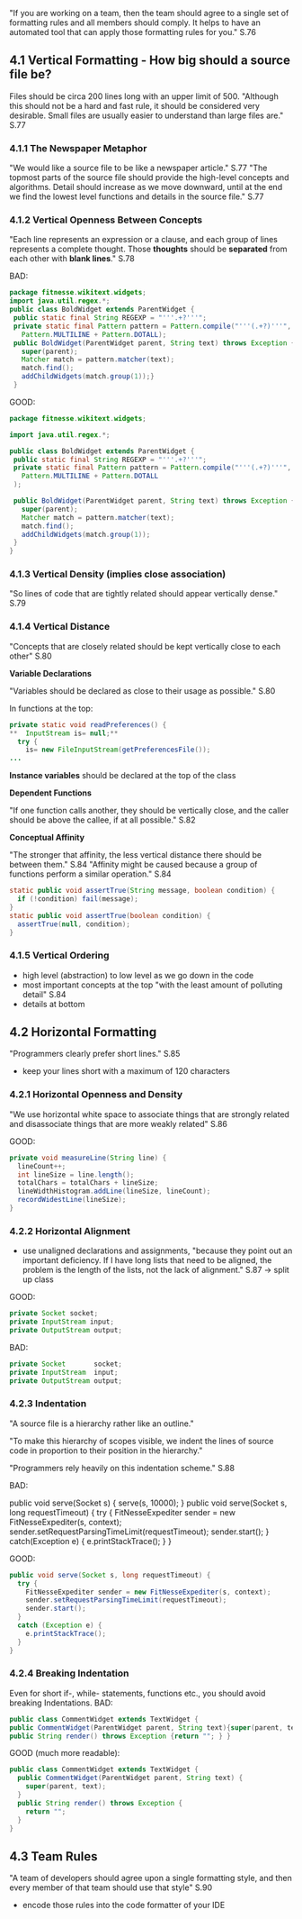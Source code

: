 "If you are working on a team, then the team should agree to a single set of
formatting rules and all members should comply. It helps to have an automated tool that
can apply those formatting rules for you." S.76

## 4.1 Vertical Formatting - How big should a source file be? 
Files should be circa 200 lines long with an upper limit of 500.
"Although this should not be a hard and fast rule, it should be considered very desirable. Small files are usually easier to understand than large files are." S.77

### 4.1.1 The Newspaper Metaphor
"We would like a source file to be like a newspaper article." S.77
"The topmost parts of the source file should provide the high-level concepts and algorithms. Detail should increase as we move downward, until at the end we find the lowest level functions and details in the source file." S.77

### 4.1.2 Vertical Openness Between Concepts
"Each line represents an expression or a clause, and each group of lines represents a complete thought. Those **thoughts** should be **separated** from each other with **blank lines**." S.78

BAD:
```java
package fitnesse.wikitext.widgets;
import java.util.regex.*;
public class BoldWidget extends ParentWidget {
 public static final String REGEXP = "'''.+?'''";
 private static final Pattern pattern = Pattern.compile("'''(.+?)'''",
   Pattern.MULTILINE + Pattern.DOTALL);
 public BoldWidget(ParentWidget parent, String text) throws Exception {
   super(parent);
   Matcher match = pattern.matcher(text);
   match.find();
   addChildWidgets(match.group(1));}
 }
```
GOOD:
```java
package fitnesse.wikitext.widgets;

import java.util.regex.*;

public class BoldWidget extends ParentWidget {
 public static final String REGEXP = "'''.+?'''";
 private static final Pattern pattern = Pattern.compile("'''(.+?)'''",
   Pattern.MULTILINE + Pattern.DOTALL
 );

 public BoldWidget(ParentWidget parent, String text) throws Exception {
   super(parent);
   Matcher match = pattern.matcher(text);
   match.find();
   addChildWidgets(match.group(1));
 }
}
```

### 4.1.3 Vertical Density (implies close association)
"So lines of code that are tightly related should appear vertically dense." S.79

### 4.1.4 Vertical Distance
"Concepts that are closely related should be kept vertically close to each other" S.80

**Variable Declarations**

"Variables should be declared as close to their usage as possible." S.80 

In functions at the top:
```java
private static void readPreferences() {
**  InputStream is= null;**
  try {
    is= new FileInputStream(getPreferencesFile()); 
...
```

**Instance variables** should be declared at the top of the class

**Dependent Functions**

"If one function calls another, they should be vertically close, and the caller should be above the callee, if at all possible." S.82

**Conceptual Affinity**

"The stronger that affinity, the less vertical distance there should be between them." S.84
"Affinity might be caused because a group of functions perform a similar operation." S.84
```java
static public void assertTrue(String message, boolean condition) {
  if (!condition) fail(message);
}
static public void assertTrue(boolean condition) { 
  assertTrue(null, condition);
}
```
### 4.1.5 Vertical Ordering
- high level (abstraction) to low level as we go down in the code
- most important concepts at the top "with the least amount of polluting detail" S.84
- details at bottom

## 4.2 Horizontal Formatting
"Programmers clearly prefer short lines." S.85
- keep your lines short with a maximum of 120 characters

### 4.2.1 Horizontal Openness and Density
"We use horizontal white space to associate things that are strongly related and disassociate things that are more weakly related" S.86

GOOD:
```java
private void measureLine(String line) { 
  lineCount++;
  int lineSize = line.length();
  totalChars = totalChars + lineSize; 
  lineWidthHistogram.addLine(lineSize, lineCount);
  recordWidestLine(lineSize);
}
```

### 4.2.2 Horizontal Alignment

- use unaligned declarations and assignments, "because they point out an important deficiency. If I have long lists that need to be aligned, the problem is the length of the lists, not the lack of alignment." S.87 -> split up class

GOOD:
```java
private Socket socket; 
private InputStream input;
private OutputStream output;
```

BAD: 
```java
private Socket       socket; 
private InputStream  input;
private OutputStream output;
```
### 4.2.3 Indentation
"A source file is a hierarchy rather like an outline."

"To make this hierarchy of scopes visible, we indent the lines of source code in proportion to their position in the hierarchy."

"Programmers rely heavily on this indentation scheme." S.88

BAD:

public void serve(Socket s) { serve(s, 10000); } public void serve(Socket s, long requestTimeout) { try { FitNesseExpediter sender = new FitNesseExpediter(s, context); sender.setRequestParsingTimeLimit(requestTimeout); sender.start(); } catch(Exception e) { e.printStackTrace(); } } 

GOOD:
```java
public void serve(Socket s, long requestTimeout) { 
  try {
    FitNesseExpediter sender = new FitNesseExpediter(s, context);
    sender.setRequestParsingTimeLimit(requestTimeout); 
    sender.start();
  }
  catch (Exception e) {
    e.printStackTrace();
  }
}
```
### 4.2.4 Breaking Indentation
Even for short if-, while- statements, functions etc., you should avoid breaking Indentations.
BAD:
```java
public class CommentWidget extends TextWidget {
public CommentWidget(ParentWidget parent, String text){super(parent, text);}
public String render() throws Exception {return ""; } }
```

GOOD (much more readable):
```java
public class CommentWidget extends TextWidget {
  public CommentWidget(ParentWidget parent, String text) {
    super(parent, text);
  }
  public String render() throws Exception { 
    return "";
  }
}
```
## 4.3 Team Rules
"A team of developers should agree upon a single formatting style, and then every member of that team should use that style" S.90
- encode those rules into the code formatter of your IDE



